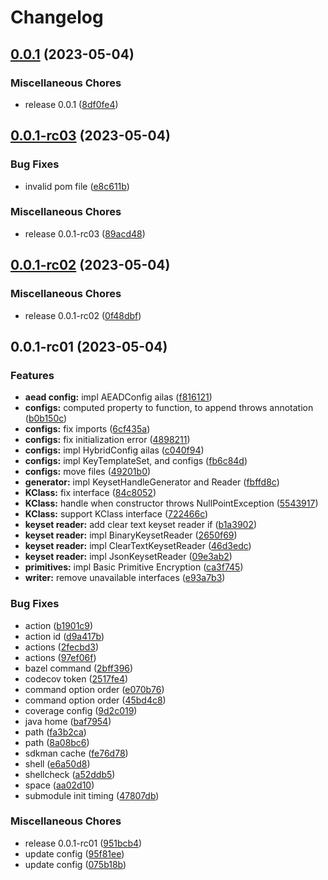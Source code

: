 # Changelog

## [0.0.1](https://github.com/RyuNen344/tink-kmm/compare/0.0.1-rc03...0.0.1) (2023-05-04)


### Miscellaneous Chores

* release 0.0.1 ([8df0fe4](https://github.com/RyuNen344/tink-kmm/commit/8df0fe4df1cb7a866f85614639d8e233bf3ac6ee))

## [0.0.1-rc03](https://github.com/RyuNen344/tink-kmm/compare/0.0.1-rc02...0.0.1-rc03) (2023-05-04)


### Bug Fixes

* invalid pom file ([e8c611b](https://github.com/RyuNen344/tink-kmm/commit/e8c611b175961306791c6be01fe8a0a23f437194))


### Miscellaneous Chores

* release 0.0.1-rc03 ([89acd48](https://github.com/RyuNen344/tink-kmm/commit/89acd48b3cbf876095a921929d44884d53531d56))

## [0.0.1-rc02](https://github.com/RyuNen344/tink-kmm/compare/0.0.1-rc01...0.0.1-rc02) (2023-05-04)


### Miscellaneous Chores

* release 0.0.1-rc02 ([0f48dbf](https://github.com/RyuNen344/tink-kmm/commit/0f48dbff7298330da50e633af3385b5e4bc62af0))

## 0.0.1-rc01 (2023-05-04)


### Features

* **aead config:** impl AEADConfig ailas ([f816121](https://github.com/RyuNen344/tink-kmm/commit/f8161213d81aa51c357a3853a37cefaa4608f967))
* **configs:** computed property to function, to append throws annotation ([b0b150c](https://github.com/RyuNen344/tink-kmm/commit/b0b150cba3a67ffacb21c076df9b07abef9ac906))
* **configs:** fix imports ([6cf435a](https://github.com/RyuNen344/tink-kmm/commit/6cf435a1a257aa82b32b17d35e322fabb5447e25))
* **configs:** fix initialization error ([4898211](https://github.com/RyuNen344/tink-kmm/commit/4898211274a663a8f06ae6d514d237260e138669))
* **configs:** impl HybridConfig ailas ([c040f94](https://github.com/RyuNen344/tink-kmm/commit/c040f942f32e7fd8cd6266dd724cd2dd9ebf96c7))
* **configs:** impl KeyTemplateSet, and configs ([fb6c84d](https://github.com/RyuNen344/tink-kmm/commit/fb6c84dcf610f4f6eeac8e882fd41ad35ac7454f))
* **configs:** move files ([49201b0](https://github.com/RyuNen344/tink-kmm/commit/49201b0e755c16336f533d47307af4b9a8ba4a3f))
* **generator:** impl KeysetHandleGenerator and Reader ([fbffd8c](https://github.com/RyuNen344/tink-kmm/commit/fbffd8c17b5d37ff3ec31eba85267927f21f42a5))
* **KClass:** fix interface ([84c8052](https://github.com/RyuNen344/tink-kmm/commit/84c8052b8ef06a9ebfc92b75753b5572a2190d5f))
* **KClass:** handle when constructor throws NullPointException ([5543917](https://github.com/RyuNen344/tink-kmm/commit/5543917de24b5f795c26ce15b2cfd357ba81b7a7))
* **KClass:** support KClass interface ([722466c](https://github.com/RyuNen344/tink-kmm/commit/722466cfb58699a1bbedd09a889fc9642ec57d03))
* **keyset reader:** add clear text keyset reader if ([b1a3902](https://github.com/RyuNen344/tink-kmm/commit/b1a3902c57f069759b36ba303fbd5122c592a80e))
* **keyset reader:** impl BinaryKeysetReader ([2650f69](https://github.com/RyuNen344/tink-kmm/commit/2650f69d7bc7f88196875da020c1a184b7d05efe))
* **keyset reader:** impl ClearTextKeysetReader ([46d3edc](https://github.com/RyuNen344/tink-kmm/commit/46d3edc4e3a32dba0da4d2d46eef2f95adda25aa))
* **keyset reader:** impl JsonKeysetReader ([09e3ab2](https://github.com/RyuNen344/tink-kmm/commit/09e3ab281a030dc7943baf98e676ab36bd865727))
* **primitives:** impl Basic Primitive Encryption ([ca3f745](https://github.com/RyuNen344/tink-kmm/commit/ca3f745e405fbb47f9bc8fb3f817be37a24893f8))
* **writer:** remove unavailable interfaces ([e93a7b3](https://github.com/RyuNen344/tink-kmm/commit/e93a7b384a0bddc4523a72a280bd0c28a6c3d108))


### Bug Fixes

* action ([b1901c9](https://github.com/RyuNen344/tink-kmm/commit/b1901c9a37da707b19ca91bd5fcd8db6f2e55108))
* action id ([d9a417b](https://github.com/RyuNen344/tink-kmm/commit/d9a417bba6ddbc721b05fbe85148f4996ab07993))
* actions ([2fecbd3](https://github.com/RyuNen344/tink-kmm/commit/2fecbd339a92b980ffbb7664eb81039c58b9be4f))
* actions ([97ef06f](https://github.com/RyuNen344/tink-kmm/commit/97ef06f0f9c4fa366a678ec04d5b5e1d654a7e0e))
* bazel command ([2bff396](https://github.com/RyuNen344/tink-kmm/commit/2bff3967b0de450bfe87b0185783c8981ae96db3))
* codecov token ([2517fe4](https://github.com/RyuNen344/tink-kmm/commit/2517fe48abef921e43c4ecd9b1aaa3e4441ab6c2))
* command option order ([e070b76](https://github.com/RyuNen344/tink-kmm/commit/e070b763a59912f51dcba4968860412dde0e0dc9))
* command option order ([45bd4c8](https://github.com/RyuNen344/tink-kmm/commit/45bd4c8e34915ff7c00b3050859ff66ade633b55))
* coverage config ([9d2c019](https://github.com/RyuNen344/tink-kmm/commit/9d2c0196390ee9b536ab7963122863ada344c236))
* java home ([baf7954](https://github.com/RyuNen344/tink-kmm/commit/baf7954262293f42e7e8a39221605a12f7c6ac66))
* path ([fa3b2ca](https://github.com/RyuNen344/tink-kmm/commit/fa3b2ca8477ae7b7247ee0bf4d2595c373ab12d4))
* path ([8a08bc6](https://github.com/RyuNen344/tink-kmm/commit/8a08bc6bf9d4dd3e16eb2ddb21e87f5d6ef60e4c))
* sdkman cache ([fe76d78](https://github.com/RyuNen344/tink-kmm/commit/fe76d78c89083ede0c006e2f582c3be7d0c14174))
* shell ([e6a50d8](https://github.com/RyuNen344/tink-kmm/commit/e6a50d8b5bb14f0f7cd9f99094c31ba6e00e2d02))
* shellcheck ([a52ddb5](https://github.com/RyuNen344/tink-kmm/commit/a52ddb513e265b84bb02795eaa8d611b7c138e40))
* space ([aa02d10](https://github.com/RyuNen344/tink-kmm/commit/aa02d10c82ae7f32a5dadae75aa7e88d98b2807a))
* submodule init timing ([47807db](https://github.com/RyuNen344/tink-kmm/commit/47807db35d83c23b931030160625dcf99bcfed96))


### Miscellaneous Chores

* release 0.0.1-rc01 ([951bcb4](https://github.com/RyuNen344/tink-kmm/commit/951bcb40635ef35090ecd387d97bc3bf21f5b9b5))
* update config ([95f81ee](https://github.com/RyuNen344/tink-kmm/commit/95f81ee3e8a5d0c5cf48b0889f36124c02aac56b))
* update config ([075b18b](https://github.com/RyuNen344/tink-kmm/commit/075b18b264c055ae06466c19bd49a43326d3ccaf))
